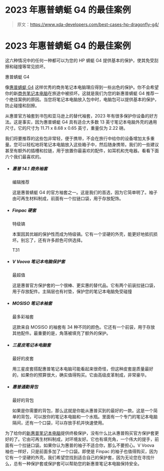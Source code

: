 # 2023 年惠普蜻蜓 G4 的最佳案例

> 原文：<https://www.xda-developers.com/best-cases-hp-dragonfly-g4/>

# 2023 年惠普蜻蜓 G4 的最佳案例

这六种情况中的任何一种都可以为您的 HP 蜻蜓 G4 提供基本的保护，使其免受刮擦和碰撞等常见损坏。

惠普蜻蜓 G4

像[惠普蜻蜓 G4](https://www.xda-developers.com/hp-dragonfly-g4/) 这样优秀的商务笔记本电脑理应得到一些出色的保护。你不会希望你的新[商务笔记本电脑](https://www.xda-developers.com/best-business-laptops/)在旅途中被损坏。这就是我们为您的新惠普蜻蜓 G4 推荐一个绝佳案例的原因。当您将笔记本电脑放入包中时，电脑包可以提供基本的保护，防止碰撞和刮擦。

从惠普官方袖套到书包和亚马逊上的替代袖套，2023 年有很多保护你设备的好方法。这是事实，因为惠普蜻蜓 G4 具有适合大多数 13 英寸笔记本电脑外壳的通用尺寸。它的尺寸为 11.71 x 8.68 x 0.65 英寸，重量仅为 2.22 磅。

我们将要推荐的这些包非常轻，便于携带，不会在旅行中给你的设备增加太多重量。您可以轻松地将笔记本电脑放入这些箱子中，然后随身携带。我们的一些建议甚至有额外的插槽和拉链，用于放置你最喜欢的配件，如耳机和充电器。看看下面六个我们最喜欢的。

*   ##### 惠普 14.1 商务袖套

    编辑推荐

    这是惠普蜻蜓 G4 的官方袖套之一。这是我们的首选，因为它简单明了。袖子由可再生材料制成，前面有一个拉链口袋，用于存放配饰。

*   ##### Finpac 硬套

    特级镐

    本案因其优越的保护性而成为特级镐。它有一个坚硬的外壳，能更好地抵抗损坏。别忘了，还有许多颜色可供选择。

    T31
*   ##### V Voova 笔记本电脑保护套

    最超值

    这是惠普官方保护套的一个很棒、更实惠的替代品。它有两个前装拉链口袋，用于存放配件。主隔层也有衬垫，保护您的笔记本电脑免受碰撞

*   ##### MOSISO 笔记本袖套

    最多彩袖套

    这款来自 MOSISO 的袖套有 34 种不同的颜色。它还有一个前袋，用于存放其他配件。最重要的是，角落被填充了额外的保护。

*   ##### 三星皮笔记本电脑套

    最好的皮套

    用三星皮套搭配惠普笔记本电脑可能看起来很奇怪，但这种皮套是质量最好的，如果你的预算很大，确实值得购买。它由高级皮革制成，非常豪华。

*   ##### 惠普通勤背包

    最好的背包

    如果是你需要的背包，那么这就是你能从惠普买到的最好的一款。这是一个简单的背包，可以放你的笔记本电脑和一个水瓶。里面有一个专门的笔记本电脑隔间，还有一个口袋，可以存放手机并快速使用。

为了给你的[新惠普笔记本电脑](https://www.xda-developers.com/best-hp-laptops/)提供终极保护，没有什么比从惠普购买官方保护套更好的了。它由可再生材料制成，对环境友好。它也有填充角，一个伟大的提手，前面有一个拉链口袋。如果你认为惠普的袖子不适合你，那么不要担心。V Voova 袖也一样好，只是前面多加了一个口袋。即使是 Finpac 的袖子也值得购买，因为它有一个坚硬的外壳。我们希望您找到适合自己的保护套，因为无论您在寻找什么，总有一种保护套或保护套可以帮助您的新惠普笔记本电脑保持安全。